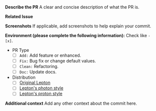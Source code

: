 **Describe the PR**
A clear and concise description of what the PR is.

**Related Issue**

**Screenshots**
If applicable, add screenshots to help explain your commit.

**Environment (please complete the following information):**
Check like `- [x]`.

 - PR Type
   - [ ] `Add:` Add feature or enhanced.
   - [ ] `Fix:` Bug fix or change default values.
   - [ ] `Clean:` Refactoring.
   - [ ] `Doc:` Update docs.
 - Distribution
   - [ ] [Original Lepton](https://github.com/black7375/Firefox-UI-Fix)
   - [ ] [Lepton's photon style](https://github.com/black7375/Firefox-UI-Fix/tree/photon-style)
   - [ ] [Lepton's proton style](https://github.com/black7375/Firefox-UI-Fix/tree/proton-style)

**Additional context**
Add any other context about the commit here.
